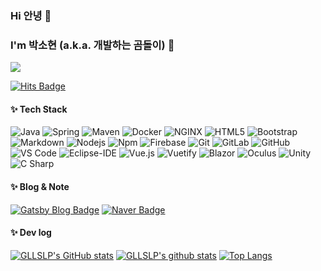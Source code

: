 ### Hi 안녕 🤗

### I'm 박소현 (a.k.a. 개발하는 곰돌이) 🐻

![](https://user-images.githubusercontent.com/37437483/161496473-842d497f-9410-4931-9126-d93b71e0f632.png)

[![Hits Badge](https://hits.seeyoufarm.com/api/count/incr/badge.svg?url=https%3A%2F%2Fgithub.com%2FGLLSLP&count_bg=%23F7CAC9&title_bg=%2392A8D1&icon=swift.svg&icon_color=%23F7CAC9&title=hits&edge_flat=false)](https://hits.seeyoufarm.com)

#### ✨ Tech Stack
![Java](http://img.shields.io/badge/-Java-007396?style=flat-square&logo=java&logoColor=ffffff)
![Spring](http://img.shields.io/badge/-Spring-6DB33F?style=flat-square&logo=spring&logoColor=ffffff)
![Maven](http://img.shields.io/badge/-Maven-1565c0?style=flat-square&logo=apache-maven)
![Docker](https://img.shields.io/badge/-Docker-black?style=flat-square&logo=docker)
![NGINX](http://img.shields.io/badge/-NGINX-269539?style=flat-square&logo=nginx&logoColor=ffffff)
![HTML5](https://img.shields.io/badge/-HTML5-%23E44D27?style=flat-square&logo=html5&logoColor=ffffff)
![Bootstrap](https://img.shields.io/badge/-Bootstrap-563D7C?style=flat-square&logo=Bootstrap)
![Markdown](https://img.shields.io/badge/-Markdown-000000?style=flat-square&logo=markdown)
![Nodejs](https://img.shields.io/badge/-Nodejs-339933?style=flat-square&logo=Node.js&logoColor=ffffff)
![Npm](https://img.shields.io/badge/-npm-CB3837?style=flat-square&logo=npm)
![Firebase](https://img.shields.io/badge/-Firebase-FFCA28?style=flat-square&logo=firebase&logoColor=ffffff)
![Git](https://img.shields.io/badge/-Git-%23F05032?style=flat-square&logo=git&logoColor=%23ffffff)
![GitLab](https://img.shields.io/badge/-GitLab-FCA121?style=flat-square&logo=gitlab)
![GitHub](https://img.shields.io/badge/-GitHub-181717?style=flat-square&logo=github)
![VS Code](http://img.shields.io/badge/-VS%20Code-007ACC?style=flat-square&logo=visual-studio-code&logoColor=ffffff)
![Eclipse-IDE](http://img.shields.io/badge/-Eclipse-2C2255?style=flat-square&logo=eclipse&logoColor=ffffff)
![Vue.js](http://img.shields.io/badge/-Vue.js-4FC08D?style=flat-square&logo=Vue.js&logoColor=ffffff)
![Vuetify](http://img.shields.io/badge/-Vuetify-1867C0?style=flat-square&logo=Vuetify&logoColor=ffffff)
![Blazor](http://img.shields.io/badge/-Blazor-512BD4?style=flat-square&logo=Blazor&logoColor=ffffff)
![Oculus](http://img.shields.io/badge/-Oculus-1C1E20?style=flat-square&logo=Oculus&logoColor=ffffff)
![Unity](http://img.shields.io/badge/-Unity-000000?style=flat-square&logo=Unity&logoColor=ffffff)
![C Sharp](http://img.shields.io/badge/-C%23-239120?style=flat-square&logo=C%20Sharp&logoColor=ffffff)

#### ✨ Blog & Note

[![Gatsby Blog Badge](https://img.shields.io/badge/-Blog-92a8d1?logo=gatsby&logoColor=white&link=https://www.gomdol-ooh-ah.com/)](https://www.gomdol-ooh-ah.com/)
[![Naver Badge](https://img.shields.io/badge/-Naver-92a8d1?logo=naver&logoColor=white&link=https://blog.naver.com/evanmacmillan)](https://blog.naver.com/evanmacmillan)

#### ✨ Dev log
[![GLLSLP's GitHub stats](https://github-readme-stats.vercel.app/api?username=GLLSLP)](https://github.com/anuraghazra/github-readme-stats)
[![GLLSLP's github stats](https://github-readme-stats.vercel.app/api?username=GLLSLP&count_private=true&custom_title=GLLSLP's&nbsp;github&nbsp;👀&bg_color=30,92a8d1,f7cac9&title_color=fff&text_color=fff)](https://github.com/anuraghazra/github-readme-stats)
[![Top Langs](https://github-readme-stats.vercel.app/api/top-langs/?username=GLLSLP&layout=compact&custom_title=My&nbsp;Language&nbsp;⌨️&bg_color=30,f7cac9,92a8d1&title_color=fff&text_color=fff)](https://github.com/anuraghazra/github-readme-stats)

